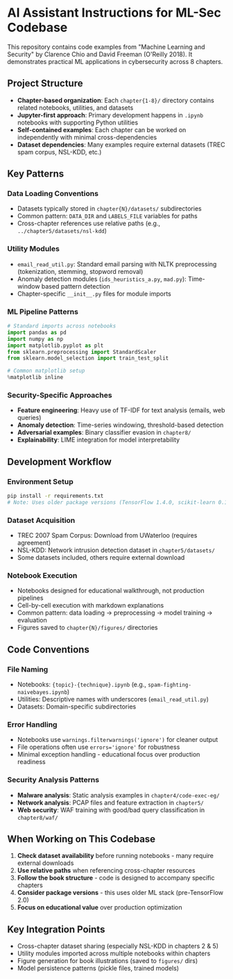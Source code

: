 # AI Assistant Instructions for ML-Sec Codebase

This repository contains code examples from "Machine Learning and Security" by Clarence Chio and David Freeman (O'Reilly 2018). It demonstrates practical ML applications in cybersecurity across 8 chapters.

## Project Structure

- **Chapter-based organization**: Each `chapter{1-8}/` directory contains related notebooks, utilities, and datasets
- **Jupyter-first approach**: Primary development happens in `.ipynb` notebooks with supporting Python utilities
- **Self-contained examples**: Each chapter can be worked on independently with minimal cross-dependencies
- **Dataset dependencies**: Many examples require external datasets (TREC spam corpus, NSL-KDD, etc.)

## Key Patterns

### Data Loading Conventions
- Datasets typically stored in `chapter{N}/datasets/` subdirectories
- Common pattern: `DATA_DIR` and `LABELS_FILE` variables for paths
- Cross-chapter references use relative paths (e.g., `../chapter5/datasets/nsl-kdd`)

### Utility Modules
- `email_read_util.py`: Standard email parsing with NLTK preprocessing (tokenization, stemming, stopword removal)
- Anomaly detection modules (`ids_heuristics_a.py`, `mad.py`): Time-window based pattern detection
- Chapter-specific `__init__.py` files for module imports

### ML Pipeline Patterns
```python
# Standard imports across notebooks
import pandas as pd
import numpy as np
import matplotlib.pyplot as plt
from sklearn.preprocessing import StandardScaler
from sklearn.model_selection import train_test_split

# Common matplotlib setup
%matplotlib inline
```

### Security-Specific Approaches
- **Feature engineering**: Heavy use of TF-IDF for text analysis (emails, web queries)
- **Anomaly detection**: Time-series windowing, threshold-based detection
- **Adversarial examples**: Binary classifier evasion in `chapter8/`
- **Explainability**: LIME integration for model interpretability

## Development Workflow

### Environment Setup
```bash
pip install -r requirements.txt
# Note: Uses older package versions (TensorFlow 1.4.0, scikit-learn 0.19.1)
```

### Dataset Acquisition
- TREC 2007 Spam Corpus: Download from UWaterloo (requires agreement)
- NSL-KDD: Network intrusion detection dataset in `chapter5/datasets/`
- Some datasets included, others require external download

### Notebook Execution
- Notebooks designed for educational walkthrough, not production pipelines
- Cell-by-cell execution with markdown explanations
- Common pattern: data loading → preprocessing → model training → evaluation
- Figures saved to `chapter{N}/figures/` directories

## Code Conventions

### File Naming
- Notebooks: `{topic}-{technique}.ipynb` (e.g., `spam-fighting-naivebayes.ipynb`)
- Utilities: Descriptive names with underscores (`email_read_util.py`)
- Datasets: Domain-specific subdirectories

### Error Handling
- Notebooks use `warnings.filterwarnings('ignore')` for cleaner output
- File operations often use `errors='ignore'` for robustness
- Minimal exception handling - educational focus over production readiness

### Security Analysis Patterns
- **Malware analysis**: Static analysis examples in `chapter4/code-exec-eg/`
- **Network analysis**: PCAP files and feature extraction in `chapter5/`
- **Web security**: WAF training with good/bad query classification in `chapter8/waf/`

## When Working on This Codebase

1. **Check dataset availability** before running notebooks - many require external downloads
2. **Use relative paths** when referencing cross-chapter resources
3. **Follow the book structure** - code is designed to accompany specific chapters
4. **Consider package versions** - this uses older ML stack (pre-TensorFlow 2.0)
5. **Focus on educational value** over production optimization

## Key Integration Points

- Cross-chapter dataset sharing (especially NSL-KDD in chapters 2 & 5)
- Utility modules imported across multiple notebooks within chapters
- Figure generation for book illustrations (saved to `figures/` dirs)
- Model persistence patterns (pickle files, trained models)